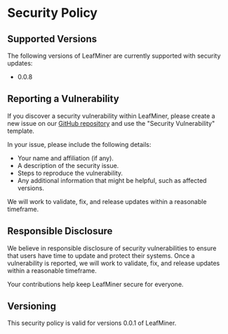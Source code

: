 # Security Policy

## Supported Versions

The following versions of LeafMiner are currently supported with security updates:

- 0.0.8

## Reporting a Vulnerability

If you discover a security vulnerability within LeafMiner, please create a new issue on our [GitHub repository](https://github.com/matteocrippa/leafminer/issues) and use the "Security Vulnerability" template.

In your issue, please include the following details:

- Your name and affiliation (if any).
- A description of the security issue.
- Steps to reproduce the vulnerability.
- Any additional information that might be helpful, such as affected versions.

We will work to validate, fix, and release updates within a reasonable timeframe.

## Responsible Disclosure

We believe in responsible disclosure of security vulnerabilities to ensure that users have time to update and protect their systems. Once a vulnerability is reported, we will work to validate, fix, and release updates within a reasonable timeframe.

Your contributions help keep LeafMiner secure for everyone.

## Versioning

This security policy is valid for versions 0.0.1 of LeafMiner.
